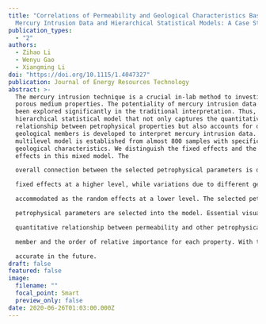 ```yaml
---
title: "Correlations of Permeability and Geological Characteristics Based on
  Mercury Intrusion Data and Hierarchical Statistical Models: A Case Study"
publication_types:
  - "2"
authors:
  - Zihao Li
  - Wenyu Gao
  - Xiangming Li
doi: "https://doi.org/10.1115/1.4047327"
publication: Journal of Energy Resources Technology
abstract: >-
  The mercury intrusion technique is a crucial in-lab method to investigate the
  porous medium properties. The potentiality of mercury intrusion data has not
  been explored significantly in the traditional interpretation. Thus, a
  hierarchical statistical model that not only captures the quantitative
  relationship between petrophysical properties but also accounts for different
  geological members is developed to interpret mercury intrusion data. This
  multilevel model is established from almost 800 samples with specific
  geological characteristics. We distinguish the fixed effects and the random
  effects in this mixed model. The

  overall connection between the selected petrophysical parameters is described by the

  fixed effects at a higher level, while variations due to different geological members are

  accommodated as the random effects at a lower level. The selected petrophysical parameters are observed through hypothesis testing and model selection. In this case study, five

  petrophysical parameters are selected into the model. Essential visualizations are also provided to assist the interpretations of the probabilistically model. The final model reveals the

  quantitative relationship between permeability and other petrophysical properties in each

  member and the order of relative importance for each property. With this studied relationship and advanced model, the geological reservoir simulation can be greatly detailed and

  accurate in the future. 
draft: false
featured: false
image:
  filename: ""
  focal_point: Smart
  preview_only: false
date: 2020-06-26T01:03:00.000Z
---
```

